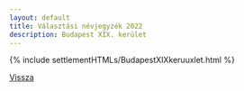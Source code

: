 ```yaml
---
layout: default
title: Választási névjegyzék 2022
description: Budapest XIX. kerület
---
```


{% include settlementHTMLs/BudapestXIXkeruuxlet.html %}

[Vissza](../)